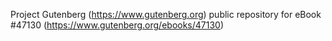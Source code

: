 Project Gutenberg (https://www.gutenberg.org) public repository for eBook #47130 (https://www.gutenberg.org/ebooks/47130)
